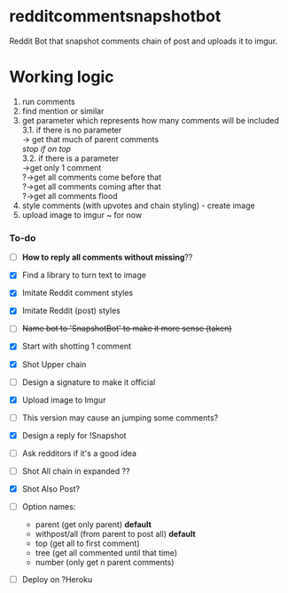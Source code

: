 # redditcommentsnapshotbot

Reddit Bot that snapshot comments chain of post and uploads it to imgur. 

# Working logic

1. run comments
2. find mention or similar
3. get parameter which represents how many comments will be included<br/>
	3.1. if there is no parameter<br/>
		-> get that much of parent comments <br/>
		*stop if on top*<br/>
	3.2. if there is a parameter<br/>
		->get only 1 comment<br/>
		?->get all comments come before that<br/>
		?->get all comments coming after that<br/>
		?->get all comments flood
4. style comments (with upvotes and chain styling) - create image
5. upload image to imgur ~ for now

### To-do

- [ ] **How to reply all comments without missing**??
- [x] Find a library to turn text to image
- [x] Imitate Reddit comment styles
- [x] Imitate Reddit (post) styles
- [ ] ~~Name bot to 'SnapshotBot' to make it more sense (taken)~~
- [x] Start with shotting 1 comment
- [x] Shot Upper chain
- [ ] Design a signature to make it official
- [x] Upload image to Imgur
- [ ] This version may cause an jumping some comments?
- [x] Design a reply for !Snapshot
- [ ] Ask redditors if it's a good idea
- [ ] Shot All chain in expanded ??
- [x] Shot Also Post?
- [ ] Option names: 
	* parent (get only parent) **default**
	* withpost/all (from parent to post all) **default** 
	* top (get all to first comment) 
	* tree (get all commented until that time)
	* number (only get n parent comments)
- [ ] Deploy on ?Heroku



